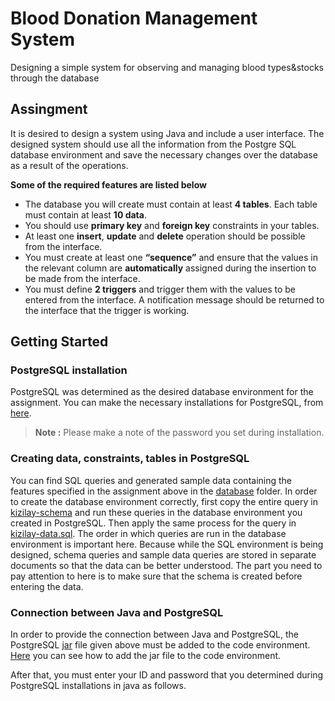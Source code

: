 # Blood Donation Management System

Designing a simple system for observing and managing blood types&amp;stocks through the database


## Assingment
It is desired to design a system using Java and include a user interface. The designed system should use all the information from the Postgre SQL database environment and save the necessary changes over the database as a result of the operations.

**Some of the required features are listed below**

- The database you will create must contain at least **4 tables**. Each table must contain at least **10 data**.
- You should use **primary key** and **foreign key** constraints in your tables.
- At least one **insert**, **update** and **delete** operation should be possible from the interface.
- You must create at least one **“sequence”** and ensure that the values in the relevant column are **automatically** assigned during the insertion to be made from the interface.
- You must define **2 triggers** and trigger them with the values to be entered from the interface. A notification message should be returned to the interface that the trigger is working.


## Getting Started

### PostgreSQL installation

PostgreSQL was determined as the desired database environment for the assignment. You can make the necessary installations for PostgreSQL, from [here](https://www.postgresql.org/). 

> **Note :** Please make a note of the password you set during installation.

### Creating data, constraints, tables in PostgreSQL

You can find SQL queries and generated sample data containing the features specified in the assignment above in the [database](https://github.com/uguraltindal/Blood-Donation-Management-System/tree/main/database) folder. In order to create the database environment correctly, first copy the entire query in [kizilay-schema](https://github.com/uguraltindal/Blood-Donation-Management-System/blob/main/database/kizilay-schema_1.sql) and run these queries in the database environment you created in PostgreSQL. Then apply the same process for the query in [kizilay-data.sql](https://github.com/uguraltindal/Blood-Donation-Management-System/blob/main/database/kizilay-data.sql). The order in which queries are run in the database environment is important here. Because while the SQL environment is being designed, schema queries and sample data queries are stored in separate documents so that the data can be better understood. The part you need to pay attention to here is to make sure that the schema is created before entering the data.

### Connection between Java and PostgreSQL

In order to provide the connection between Java and PostgreSQL, the PostgreSQL [jar](https://github.com/uguraltindal/Blood-Donation-Management-System/blob/main/postgresql-42.2.18.jar) file given above must be added to the code environment. [Here](https://www.cs.utexas.edu/~scottm/cs324e/Assignments/AddJarToEclipse.htm) you can see how to add the jar file to the code environment.

After that, you must enter your ID and password that you determined during PostgreSQL installations in java as follows.
